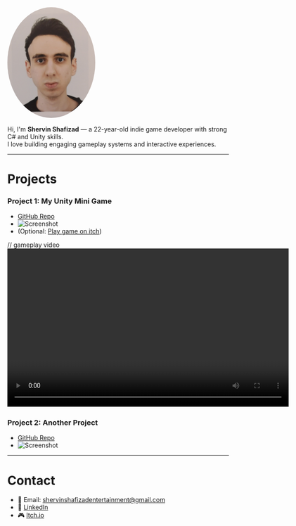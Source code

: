 
<img src="https://github.com/ShervinShafizad/ShervinShafizad.github.io/raw/main/IMG_20250506_195739.jpg" width="200" style="border-radius:50%">

Hi, I'm **Shervin Shafizad** — a 22-year-old indie game developer with strong C# and Unity skills.  
I love building engaging gameplay systems and interactive experiences.  


---

# Projects
### Project 1: My Unity Mini Game
- [GitHub Repo](https://github.com/ShervinShafizad/StonytellerRepository)  
- ![Screenshot](https://via.placeholder.com/400x200)  
- (Optional: [Play game on itch](https://shervin-shafizad.itch.io/stonyteller))  

// gameplay video 
<video width="640" height="360" controls>
  <source src="https://github.com/user-attachments/assets/cf505215-be98-41d5-a014-cd231b12edb8" type="video/mp4">
  Your browser does not support the video tag.
</video>

### Project 2: Another Project
- [GitHub Repo](https://github.com/yourusername/project2)  
- ![Screenshot](https://via.placeholder.com/400x200)  

---

# Contact
- 📧 Email: shervinshafizadentertainment@gmail.com  
- 💼 [LinkedIn](https://www.linkedin.com/in/shervin-shafizad-3535b8228/?originalSubdomain=ir)  
- 🎮 [Itch.io](https://shervin-shafizad.itch.io/)  
